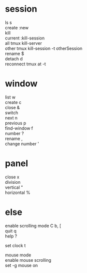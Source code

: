 # session
ls s  
create :new  
kill   
current :kill-session  
all tmux kill-server  
other tmux kill-session -t otherSession  
rename $  
detach d  
reconnect tmux at -t  <session-name>  
# window
list w  
create c  
close &  
switch  
next n  
previous p  
find-window f  
number ? <number>  
rename ,  
change number '  
# panel
close x  
division  
vertical  "  
horizontal %   
# else
enable scrolling mode C b, [  
quit q  
help ?  
  
set clock t  
  
mouse mode  
enable mouse scrolling  
set -g mouse on  
 
